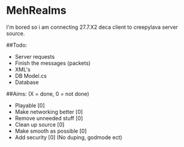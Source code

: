 # MehRealms
I'm bored so i am connecting 27.7.X2 deca client to creepylava server source.

##Todo:
* Server requests
* Finish the messages (packets)
* XML's
* DB Model.cs
* Database

##Aims: (X = done, 0 = not done)
* Playable [0] 
* Make networking better [0]
* Remove unneeded stuff [0]
* Clean up source [0]
* Make smooth as possible [0]
* Add security [0] (No duping, godmode ect)
